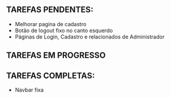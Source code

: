 ## TAREFAS PENDENTES: 
- Melhorar pagina de cadastro
- Botão de logout fixo no canto esquerdo
- Páginas de Login, Cadastro e relacionados de Administrador

## TAREFAS EM PROGRESSO

## TAREFAS COMPLETAS:

- Navbar fixa
